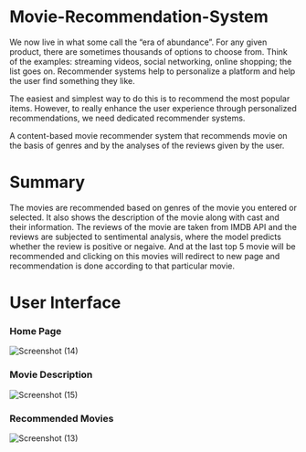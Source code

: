 # Movie-Recommendation-System
We now live in what some call the “era of abundance”. For any given product, there are sometimes thousands of options to choose from. Think of the examples: streaming videos, social networking, online shopping; the list goes on. Recommender systems help to personalize a platform and help the user find something they like.

The easiest and simplest way to do this is to recommend the most popular items. However, to really enhance the user experience through personalized recommendations, we need dedicated recommender systems.

A content-based movie recommender system that recommends movie on the basis of genres and by the analyses of the reviews given by the user.

# Summary
The movies are recommended based on genres of the movie you entered or selected. It also shows the description of the movie along with cast and their information. The reviews of the movie are taken from IMDB API and the reviews are subjected to sentimental analysis, where the model predicts whether the review is positive or negaive. And at the last top 5 movie will be recommended and clicking on this movies will redirect to new page and recommendation is done according to that particular movie.

# User Interface

### Home Page

![Screenshot (14)](https://user-images.githubusercontent.com/86883255/198846921-a5efa6d0-c200-4cf4-b477-e6164da7c8d1.png)

### Movie Description 

![Screenshot (15)](https://user-images.githubusercontent.com/86883255/198846928-02f38a16-1385-4973-a2a2-547352cf3c66.png)

### Recommended Movies

![Screenshot (13)](https://user-images.githubusercontent.com/86883255/198846931-9ac9bb6b-33c6-43c9-982b-96790ec632b4.png)
